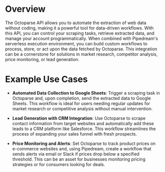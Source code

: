 # Overview

The Octoparse API allows you to automate the extraction of web data without coding, making it a powerful tool for data-driven workflows. With this API, you can control your scraping tasks, retrieve extracted data, and manage your account programmatically. When combined with Pipedream's serverless execution environment, you can build custom workflows to process, store, or act upon the data fetched by Octoparse. This integration can be a cornerstone for solutions in market research, competitor analysis, price monitoring, or lead generation.

# Example Use Cases

- **Automated Data Collection to Google Sheets**: Trigger a scraping task in Octoparse and, upon completion, send the extracted data to Google Sheets. This workflow is ideal for users needing regular updates for market research or competitive analysis without manual intervention.

- **Lead Generation with CRM Integration**: Use Octoparse to scrape contact information from target websites and automatically add these leads to a CRM platform like Salesforce. This workflow streamlines the process of expanding your sales funnel with fresh prospects.

- **Price Monitoring and Alerts**: Set Octoparse to track product prices on e-commerce websites and, using Pipedream, create a workflow that sends alerts via email or Slack if prices drop below a specified threshold. This can be an asset for businesses monitoring pricing strategies or for consumers looking for deals.
